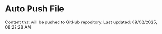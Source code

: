 # Auto Push File

Content that will be pushed to GitHub repository.
Last updated: 08/02/2025, 08:22:28 AM